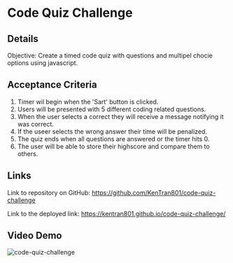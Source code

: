 # Code Quiz Challenge

## Details

Objective: Create a timed code quiz with questions and multipel chocie options using javascript.

## Acceptance Criteria

1. Timer wil begin when the 'Sart' button is clicked.
2. Users will be presented with 5 different coding related questions.
3. When the user selects a correct they will receive a message notifying it was correct.
4. If the useer selects the wrong answer their time will be penalized.
5. The quiz ends when all questions are answered or the timer hits 0.
6. The user will be able to store their highscore and compare them to others.

## Links

Link to repository on GitHub: https://github.com/KenTran801/code-quiz-challenge

Link to the deployed link: https://kentran801.github.io/code-quiz-challenge/

## Video Demo
![code-quiz-challenge](https://user-images.githubusercontent.com/72709180/136726547-e3be44e7-4fa3-4081-b7b1-98fe99aaf0aa.gif)
